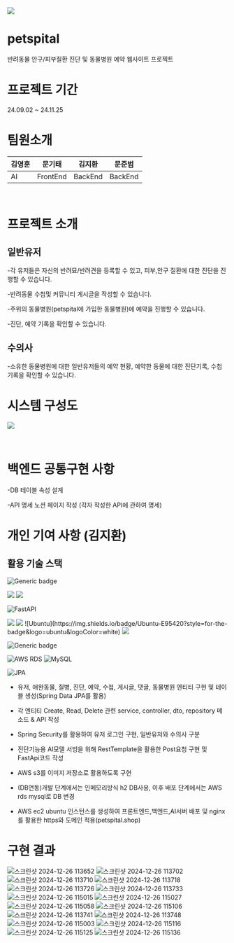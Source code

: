 <img src="https://github.com/user-attachments/assets/dc294e23-7b8b-4edd-8341-f69cd8ee6afc">

# petspital
반려동물 안구/피부질환 진단 및 동물병원 예약 웹사이트 프로젝트

# 프로젝트 기간
24.09.02 ~ 24.11.25

# 팀원소개
|김영훈|문기태|김지환|문준범|
|----|----|----|----|
|AI|FrontEnd|BackEnd|BackEnd|

&nbsp;

# 프로젝트 소개
## 일반유저
-각 유저들은 자신의 반려묘/반려견을 등록할 수 있고, 피부,안구 질환에 대한 진단을 진행할 수 있습니다.

-반려동물 수첩및 커뮤니티 게시글을 작성할 수 있습니다.

-주위의 동물병원(petspital에 가입한 동물병원)에 예약을 진행할 수 있습니다.

-진단, 예약 기록을 확인할 수 있습니다.

## 수의사
-소유한 동물병원에 대한 일반유저들의 예약 현황, 예약한 동물에 대한 진단기록, 수첩기록을 확인할 수 있습니다.

# 시스템 구성도
<img src="https://github.com/user-attachments/assets/f28f2fb2-e5dc-4a96-8183-9c26fcc46d4b">

&nbsp;
# 백엔드 공통구현 사항
-DB 테이블 속성 설계

-API 명세 노션 페이지 작성 (각자 작성한 API에 관하여 명세)

# 개인 기여 사항 (김지환)
## 활용 기술 스택
![Generic badge](https://img.shields.io/badge/jdk-17-orange.svg)

<img src="https://img.shields.io/badge/springboot-6DB33F?style=for-the-badge&logo=springboot&logoColor=white">

<img src="https://img.shields.io/badge/Spring Security-6DB33F?style=for-the-badge&logo=Spring Security&logoColor=white">

![FastAPI](https://img.shields.io/badge/FastAPI-005571?style=for-the-badge&logo=fastapi)  

<img src="https://img.shields.io/badge/nginx-%23009639.svg?style=for-the-badge&logo=nginx&logoColor=white">

<img src="https://img.shields.io/badge/Amazon%20EC2-FF9900?style=for-the-badge&logo=Amazon%20EC2&logoColor=white">
![Ubuntu](https://img.shields.io/badge/Ubuntu-E95420?style=for-the-badge&logo=ubuntu&logoColor=white)


<img src="https://img.shields.io/badge/Amazon%20S3-569A31?style=for-the-badge&logo=Amazon%20S3&logoColor=white">

![Generic badge](https://img.shields.io/badge/h2-1.4.200-blue.svg)

![AWS RDS](https://img.shields.io/badge/AWS%20RDS-232F3E?style=for-the-badge&logo=amazon-aws&logoColor=white)
![MySQL](https://img.shields.io/badge/MySQL-4479A1?style=for-the-badge&logo=mysql&logoColor=white)


![JPA](https://img.shields.io/badge/JPA-hibernate-orange)

- 유저, 애완동물, 질병, 진단, 예약, 수첩, 게시글, 댓글, 동물병원 엔티티 구현 및 테이블 생성(Spring Data JPA를 활용)

- 각 엔티티 Create, Read, Delete 관련 service, controller, dto, repository 메소드 & API 작성

- Spring Security를 활용하여 유저 로그인 구현, 일반유저와 수의사 구분

- 진단기능용 AI모델 서빙을 위해 RestTemplate을 활용한 Post요청 구현 및 FastApi코드 작성
  
- AWS s3를 이미지 저장소로 활용하도록 구현

- (DB연동)개발 단계에서는 인메모리방식 h2 DB사용, 이후 배포 단계에서는 AWS rds mysql로 DB 변경

- AWS ec2 ubuntu 인스턴스를 생성하여 프론트엔드,백엔드,AI서버 배포 및 nginx를 활용한 https와 도메인 적용(petspital.shop)

# 구현 결과
<img src="https://github.com/user-attachments/assets/aadefd16-cb9f-4276-89eb-aa5eadb808e5" alt="스크린샷 2024-12-26 113652">
<img src="https://github.com/user-attachments/assets/d4eff8d1-bb78-4f9b-8978-fa488019778e" alt="스크린샷 2024-12-26 113702">
<img src="https://github.com/user-attachments/assets/e99af62d-98c9-4928-9f8c-43816026d525" alt="스크린샷 2024-12-26 113710">
<img src="https://github.com/user-attachments/assets/3d311e2c-1984-4879-bccd-6865762627cf" alt="스크린샷 2024-12-26 113718">
<img src="https://github.com/user-attachments/assets/47cb54b6-1abd-4b2f-b740-2fe9fb1af6b3" alt="스크린샷 2024-12-26 113726">
<img src="https://github.com/user-attachments/assets/708ae1d2-e2a6-4d96-b044-72228eb1d203" alt="스크린샷 2024-12-26 113733">
<img src="https://github.com/user-attachments/assets/4690e70b-f82a-48b8-9db3-2ec2e22e5a7e" alt="스크린샷 2024-12-26 115015">
<img src="https://github.com/user-attachments/assets/76f5bcf5-1316-48a8-adb5-a1e3dbb7d5b3" alt="스크린샷 2024-12-26 115027">
<img src="https://github.com/user-attachments/assets/b325a7c1-5af7-490b-b1a3-792febc4932b" alt="스크린샷 2024-12-26 115058">
<img src="https://github.com/user-attachments/assets/ce36cd11-c28c-4463-a3e3-82ab08e8529b" alt="스크린샷 2024-12-26 115106">
<img src="https://github.com/user-attachments/assets/3a367617-8136-4885-ab94-ca021a0865bc" alt="스크린샷 2024-12-26 113741">
<img src="https://github.com/user-attachments/assets/512437ad-c198-4dff-9010-65a6e8452104" alt="스크린샷 2024-12-26 113748">
<img src="https://github.com/user-attachments/assets/53954275-60a8-4cb3-a99c-e22c66d2725f" alt="스크린샷 2024-12-26 115003">
<img src="https://github.com/user-attachments/assets/8fc6c0c9-05b4-4751-b212-f0695d0ec40b" alt="스크린샷 2024-12-26 115116">
<img src="https://github.com/user-attachments/assets/db04d904-fb27-4a9c-94d7-f0f2b9376d35" alt="스크린샷 2024-12-26 115125">
<img src="https://github.com/user-attachments/assets/e3441715-863b-4938-9981-04ef526924fe" alt="스크린샷 2024-12-26 115136">
